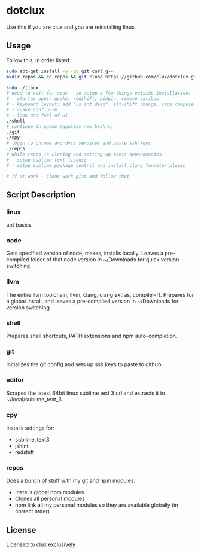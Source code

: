 # dotclux
Use this if you are clux and you are reinstalling linux.

## Usage
Follow this, in order listed:

```bash
sudo apt-get install -y -qq git curl g++
mkdir repos && cd repos && git clone https://github.com/clux/dotclux.git df && cd df

sudo ./linux
# need to wait for node - so setup a few things outside installation:
# - startup apps: guake, redshift, pidgin, remove caribou
# - keyboard layout: add "us int dead", alt-shift change, caps compose
# - guake configure
# - look and feel of UI
./shell
# continue in guake (applies new bashrc)
./git
./cpy
# login to chrome and dvcs services and paste ssh keys
./repos
# while repos is cloning and setting up their dependencies:
# - setup sublime text license
# - setup sublime package control and install clang formater plugin

# if at work - clone work gist and follow that
```

## Script Description
### linux
apt basics

### node
Gets specified version of node, makes, installs locally. Leaves a pre-compiled folder of that node version in ~/Downloads for quick version switching.

### llvm
The entire llvm toolchain; llvm, clang, clang extras, compiler-rt. Prepares for a global install, and leaves a pre-compiled version in ~/Downloads for version switching.

### shell
Prepares shell shortcuts, PATH extensions and npm auto-completion.

### git
Initializes the git config and sets up ssh keys to paste to github.

### editor
Scrapes the latest 64bit linux sublime text 3 url and extracts it to ~/local/sublime_text_3.

### cpy
Installs settings for:

- sublime_text3
- jshint
- redshift

### repos
Does a bunch of stuff with my git and npm modules:

- Installs global npm modules
- Clones all personal modules
- npm link all my personal modules so they are available globally (in correct order)

## License
Licensed to clux exclusively
